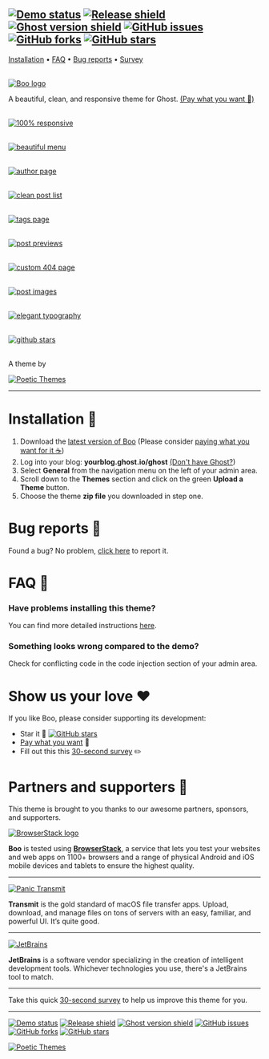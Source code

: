 [![Demo status](https://img.shields.io/badge/live%20demo-online-brightgreen.svg)](https://boo-demo.poeticthemes.com)
[![Release shield](https://img.shields.io/github/release/PoeticThemes/boo.svg)](https://github.com/PoeticThemes/boo/releases)
[![Ghost version shield](https://img.shields.io/badge/ghost%20version->=%202.2.0-00BCD4.svg)](https://github.com/PoeticThemes/boo/releases)
[![GitHub issues](https://img.shields.io/github/issues/PoeticThemes/boo.svg)](https://github.com/PoeticThemes/boo/issues)
[![GitHub forks](https://img.shields.io/github/forks/PoeticThemes/boo.svg)](https://github.com/PoeticThemes/boo/network)
[![GitHub stars](https://img.shields.io/github/stars/PoeticThemes/boo.svg?style=social&label=Star)](https://github.com/PoeticThemes/boo/stargazers)
---

[Installation](https://github.com/PoeticThemes/boo#installation-) • [FAQ](https://github.com/PoeticThemes/boo#faq-) • [Bug reports](https://github.com/PoeticThemes/boo#bug-reports-) • [Survey](https://form.jotform.co/70745196071862)
<br><br>

[![Boo logo](https://d12swbtw719y4s.cloudfront.net/images/3U9tKy1f/mWST66S8IsFENkC13lXk/d05AUxswkS.jpeg?w=888)](https://sellfy.com/p/Acjr)

A beautiful, clean, and responsive theme for Ghost. [(Pay what you want 💸)](https://sellfy.com/p/Acjr)
<br><br>

[![100% responsive](https://d12swbtw719y4s.cloudfront.net/images/3U9tKy1f/zIfo5LI1GvWzkJA8Nl3T/x3rFYKJ2qH.jpeg?w=888)](https://sellfy.com/p/Acjr)
<br><br>

[![beautiful menu](https://d12swbtw719y4s.cloudfront.net/images/3U9tKy1f/rm7E7b50HO3Adfm6Mxno/Td1v4lrdkb.jpeg?w=888)](https://sellfy.com/p/Acjr)
<br><br>

[![author page](https://d12swbtw719y4s.cloudfront.net/images/3U9tKy1f/Qb2TzpZlU3s1hkUXHpjt/qwuoWriONU.jpeg?w=888)](https://sellfy.com/p/Acjr)
<br><br>

[![clean post list](https://d12swbtw719y4s.cloudfront.net/images/3U9tKy1f/n2dNY7t48QPDH6PxjxV0/U6KTfQ9bfN.jpeg?w=888)](https://sellfy.com/p/Acjr)
<br><br>

[![tags page](https://d12swbtw719y4s.cloudfront.net/images/3U9tKy1f/6frNQtivghAlyL9UtCL9/RMQOV1cRTv.jpeg?w=888)](https://sellfy.com/p/Acjr)
<br><br>

[![post previews](https://d12swbtw719y4s.cloudfront.net/images/3U9tKy1f/gqMWpAhjQJrALMNFy9qI/qARZZ9Wbx2.jpeg?w=888)](https://sellfy.com/p/Acjr)
<br><br>

[![custom 404 page](https://d12swbtw719y4s.cloudfront.net/images/3U9tKy1f/sXakMtZ170A1WEnEqGkV/OSTKPzxrZY.jpeg?w=888)](https://sellfy.com/p/Acjr)
<br><br>

[![post images](https://d12swbtw719y4s.cloudfront.net/images/3U9tKy1f/rIxtH1SMUBYX8PPTUPNv/PLgCKAMebj.jpeg?w=888)](https://sellfy.com/p/Acjr)
<br><br>

[![elegant typography](https://d12swbtw719y4s.cloudfront.net/images/3U9tKy1f/mvD1lqiBZh99tsFNNTdb/B5cc4sU2VQ.jpeg?w=888)](https://sellfy.com/p/Acjr)
<br><br>

[![github stars](https://d12swbtw719y4s.cloudfront.net/images/3U9tKy1f/FKRl4yxGOegXQug9NwfS/JNQpSWYXFA.jpeg?w=888)](https://sellfy.com/p/Acjr)
<br><br>

A theme by

[![Poetic Themes](https://i.imgur.com/L5GhmD2.jpg)](https://sellfy.com/p/Acjr)

---

# Installation 🚀
1. Download the [latest version of Boo](https://github.com/PoeticThemes/boo/releases) (Please consider [paying what you want for it ☕️](https://sellfy.com/p/Acjr))
2. Log into your blog: **yourblog.ghost.io/ghost** [(Don't have Ghost?](https://ghost.org))
3. Select **General** from the navigation menu on the left of your admin area.
4. Scroll down to the **Themes** section and click on the green **Upload a Theme** button.
5. Choose the theme **zip file** you downloaded in step one.


# Bug reports 🐞
Found a bug? No problem, [click here](https://github.com/PoeticThemes/boo/issues/new) to report it.


# FAQ 💬
### Have problems installing this theme?
You can find more detailed instructions [here](https://help.ghost.org/hc/en-us/articles/223241628-Uploading-Themes).


### Something looks wrong compared to the demo?
Check for conflicting code in the code injection section of your admin area.


# Show us your love ❤️
If you like Boo, please consider supporting its development:

- Star it 🌟 [![GitHub stars](https://img.shields.io/github/stars/PoeticThemes/boo.svg?style=social&label=Star)](https://github.com/PoeticThemes/boo/stargazers)
- [Pay what you want](https://sellfy.com/p/Acjr) 💸
- Fill out this this <a href="https://form.jotform.co/70745196071862">30-second survey</a> ✏️


# Partners and supporters 👊

This theme is brought to you thanks to our awesome partners, sponsors, and supporters.


[![BrowserStack logo](http://i.imgur.com/bZu7EA8.png)](https://www.browserstack.com/)

**Boo** is tested using [**BrowserStack**](https://www.browserstack.com/), a service that lets you test your websites and web apps on 1100+ browsers and a range of physical Android and iOS mobile devices and tablets to ensure the highest quality.

---

[![Panic Transmit](https://i.imgur.com/cy0bQUH.jpg)](https://panic.com/transmit/)

**Transmit** is the gold standard of macOS file transfer apps. Upload, download, and manage files on tons of servers with an easy, familiar, and powerful UI. It’s quite good.

---

[![JetBrains](https://i.imgur.com/NLUGFsd.png)](https://www.jetbrains.com/)

**JetBrains** is a software vendor specializing in the creation of intelligent development tools. Whichever technologies you use, there's a JetBrains tool to match.

---

Take this quick <a href="https://form.jotform.co/70745196071862">30-second survey</a> to help us improve this theme for you.

---

[![Demo status](https://img.shields.io/badge/live%20demo-online-brightgreen.svg)](https://boo-demo.poeticthemes.com)
[![Release shield](https://img.shields.io/github/release/PoeticThemes/boo.svg)](https://github.com/PoeticThemes/boo/releases)
[![Ghost version shield](https://img.shields.io/badge/ghost%20version->=%202.2.0-00BCD4.svg)](https://github.com/PoeticThemes/boo/releases)
[![GitHub issues](https://img.shields.io/github/issues/PoeticThemes/boo.svg)](https://github.com/PoeticThemes/boo/issues)
[![GitHub forks](https://img.shields.io/github/forks/PoeticThemes/boo.svg)](https://github.com/PoeticThemes/boo/network)
[![GitHub stars](https://img.shields.io/github/stars/PoeticThemes/boo.svg?style=social&label=Star)](https://github.com/PoeticThemes/boo/stargazers)

[![Poetic Themes](https://i.imgur.com/VImilVs.jpg)](https://sellfy.com/p/Acjr)
